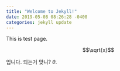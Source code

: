 ```yaml
---
title: "Welcome to Jekyll!"
date: 2019-05-08 08:26:28 -0400
categories: jekyll update
---
```


This is test page.

$$\sqrt{x}$$

입니다. 되는거 맞니? $\theta$.
